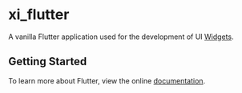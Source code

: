 # xi_flutter

A vanilla Flutter application used for the development of UI [Widgets][widgets].

## Getting Started

To learn more about Flutter, view the online
[documentation][flutter-documentation].

[flutter-documentation]: http://flutter.io/
[widgets]: #
